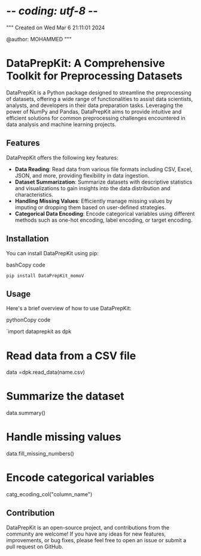 # -*- coding: utf-8 -*-
"""
Created on Wed Mar  6 21:11:01 2024

@author: MOHAMMED
"""


# DataPrepKit: A Comprehensive Toolkit for Preprocessing Datasets

DataPrepKit is a Python package designed to streamline the preprocessing of datasets, offering a wide range of functionalities to assist data scientists, analysts, and developers in their data preparation tasks. Leveraging the power of NumPy and Pandas, DataPrepKit aims to provide intuitive and efficient solutions for common preprocessing challenges encountered in data analysis and machine learning projects.

## Features

DataPrepKit offers the following key features:

-   **Data Reading**: Read data from various file formats including CSV, Excel, JSON, and more, providing flexibility in data ingestion.
-   **Dataset Summarization**: Summarize datasets with descriptive statistics and visualizations to gain insights into the data distribution and characteristics.
-   **Handling Missing Values**: Efficiently manage missing values by imputing or dropping them based on user-defined strategies.
-   **Categorical Data Encoding**: Encode categorical variables using different methods such as one-hot encoding, label encoding, or target encoding.

## Installation

You can install DataPrepKit using pip:

bashCopy code

`pip install DataPrepKit_momoV` 

## Usage

Here's a brief overview of how to use DataPrepKit:

pythonCopy code

`import dataprepkit as dpk

# Read data from a CSV file
data =dpk.read_data(name.csv)

# Summarize the dataset
data.summary()

# Handle missing values
data.fill_missing_numbers()

# Encode categorical variables
catg_ecoding_col("column_name")

## Contribution

DataPrepKit is an open-source project, and contributions from the community are welcome! If you have any ideas for new features, improvements, or bug fixes, please feel free to open an issue or submit a pull request on GitHub.
